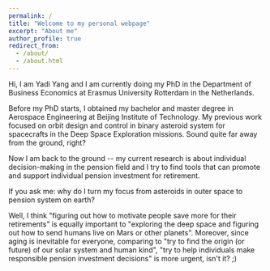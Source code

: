 ```yaml
---
permalink: /
title: "Welcome to my personal webpage"
excerpt: "About me"
author_profile: true
redirect_from: 
  - /about/
  - /about.html
---
```


Hi, I am Yadi Yang and I am currently doing my PhD in the Department of Business Economics at Erasmus University Rotterdam in the Netherlands. 

Before my PhD starts, I obtained my bachelor and master degree in Aerospace Engineering at Beijing Institute of Technology. My previous work focused on orbit design and control in binary asteroid system for spacecrafts in the Deep Space Exploration missions. Sound quite far away from the ground, right?

Now I am back to the ground -- my current research is about individual decision-making in the pension field and I try to find tools that can promote and support individual pension investment for retirement. 

If you ask me: why do I turn my focus from asteroids in outer space to pension system on earth? 

Well, I think "figuring out how to motivate people save more for their retirements" is equally important to "exploring the deep space and figuring out how to send humans live on Mars or other planets".  Moreover, since aging is inevitable for everyone, comparing to "try to find the origin (or future) of our solar system and human kind", "try to help individuals make responsible pension investment decisions" is more urgent, isn't it? ;)



